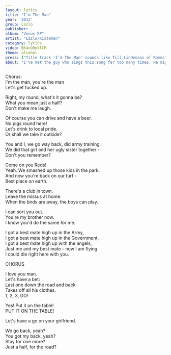 ```yaml
---
layout: lyrics
title: "I'm The Man"
year: '2012'
group: Lazlo
publisher: 
album: "Venus EP"
artist: "Lazlo/Kistehen"
category: lyrics
video: BK4nO9nYlCM
theme: alcohol
press: ["Title track 'I’m The Man' sounds like Till Lindemann of Rammstein having a jolly sing and dance... [and] telling everyone to get fucked up", "Rock Reviews 24/7"]
about: "I've met the guy who sings this song far too many times. He might come up to you after a concert: 'Come drink with me.'' Not an offer, a threat. You tell him you need to drive, it’s late. 'No worries, the local police chief is my buddy.'' He takes off his clothes, wants to ‘measure up’ against you. Gropes your girlfriend’s arse then calls you a faggot, takes a swing at you. He runs this place (Hungary)."
---
```

Chorus:  
I'm the man, you're the man  
Let's get fucked up.  

Right, my round, what's it gonna be?  
What you mean just a half?  
Don't make me laugh.  

Of course you can drive and have a beer.  
No pigs round here!  
Let's drink to local pride.  
Or shall we take it outside?  

You and I, we go way back, did army training.  
We did that girl and her ugly sister together -  
Don't you remember?  

Come on you Reds!  
Yeah. We smashed up those kids in the park.  
And now you're back on our turf -   
Best place on earth.  

There's a club in town.  
Leave the missus at home.  
When the birds are away, the boys can play.  

I can sort you out.  
You're my brother now.  
I know you'd do the same for me.  

I got a best mate high up in the Army,  
I got a best mate high up in the Government,  
I got a best mate high up with the angels,  
Just me and my best mate - now I am flying.  
I could die right here with you.  

CHORUS

I love you man.  
Let's have a bet:  
Last one down the road and back  
Takes off all his clothes.  
1, 2, 3, GO!  

Yes! Put it on the table!  
PUT IT ON THE TABLE!  

Let's have a go on your girlfriend.  

We go back, yeah?  
You got my back, yeah?  
Stay for one more?  
Just a half, for the road?  



